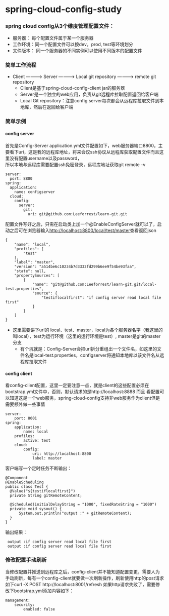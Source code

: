 # spring-cloud-config-study

### spring cloud config从3个维度管理配置文件：
- 服务器： 每个配置文件属于某一个服务器																	
- 工作环境：同一个配置文件可以按dev，prod, test等环境划分															
- 文件版本： 同一个服务器的不同实例可以使用不同版本的配置文件
    
### 简单工作流程	
- Client ————> Server ————> Local git repository ————> remote git repository		 
  - Client是基于spring-cloud-config-client jar的服务器
  - Server是一个独立的web应用，负责从git远程库拉取配置返回给客户端
  - Local Git repository：注意config server每次都会从远程库拉取文件到本地库，然后在返回给客户端
    
### 简单示例
#### config server
首先是Config-Server application.yml文件配置如下，web服务器端口8800，主要看下uri，这是我的远程库地址，将来会议ssh协议从远程库获取配置文件而且这里没有配置username以及password，			
所以本地与远程库需要配置ssh免密登录，远程库地址获取git remote -v
  
    server:
      port: 8800
    spring:
      application:
        name: configserver
      cloud:
        config:
          server:
            git:
              uri: git@github.com:Leeforrest/learn-git.git
配置文件写好之后，只需在启动类上加一个@EnableConfigServer就可以了，启动之后可在浏览器输入[http://localhost:8800/local/test/master](http://localhost:8800/local/test/master)查看返回json

    {
        "name": "local",
        "profiles": [
            "test"
        ],
        "label": "master",
        "version": "a514be6c10234b7d3332fd299b6ee9f54be93faa",
        "state": null,
        "propertySources": [
            {
                "name": "git@github.com:Leeforrest/learn-git.git/local-test.properties",
                "source": {
                    "testiflocalfirst": "if config server read local file first"
                }
            }
        ]
    }
    
- 这里需要讲下url的 local、test、master，local为各个服务器名字（我这里的叫local），test为运行环境（这里的运行环境是test）, master是git的master分支
  - 有个坑就是：Config-Server会把url拆分重组出一个文件名，如这里的文件名是local-test.properties，configserver将通知本地库以该文件名从远程库拉取文件
#### config client
看config-client配置，这里一定要注意一点，就是client的这些配置必须在bootstrap.yml文件中，否则，默认请求的是http://localhost:8888 而且 看配置可以知道这是一个web服务，spring-cloud-config支持非web服务作为client但是需要额外做一些事情

    server:
        port: 8001
    spring:
        application:
            name: local
        profiles:
            active: test
        cloud:
            config:
                uri: http://localhost:8800
                label: master

客户端写一个定时任务不断输出：

    @Component
    @EnableScheduling
    public class Test {
      @Value("${testiflocalfirst}")
      private String gitRemoteContent;

      @Scheduled(initialDelayString = "1000", fixedRateString = "1000")
      private void sysout() {
          System.out.println("output :" + gitRemoteContent);
      }
    }
    
 输出结果：
 
     output :if config server read local file first
     output :if config server read local file first
### 修改配置手动刷新

当修改配置并推送到远程库之后，config-client并不能知道配置变更，需要人为手动刷新，每有一个config-client就要做一次刷新操作，刷新使用http的post请求如下curl -X POST http://localhost:8001/refresh 如果http请求失败了，需要修改下bootstrap.yml添加内容如下：

    management:
        security:
            enabled: false





